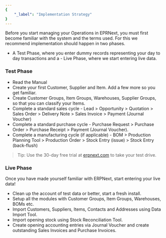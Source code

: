```yaml
---
{
	"_label": "Implementation Strategy"
}
---
```

Before you start managing your Operations in EPRNext, you must first become familiar with the system and the terms used. For this we recommend implementation should happen in two phases.

- A Test Phase, where you enter dummy records representing your day to day transactions and a - Live Phase, where we start entering live data.

### Test Phase

- Read the Manual
- Create your first Customer, Supplier and Item. Add a few more so you get familiar.
- Create Customer Groups, Item Groups, Warehouses, Supplier Groups, so that you can classify your Items.
- Complete a standard sales cycle - Lead > Opportunity > Quotation > Sales Order > Delivery Note > Sales Invoice > Payment (Journal Voucher)
- Complete a standard purchase cycle - Purchase Request > Purchase Order > Purchase Receipt > Payment (Journal Voucher).
- Complete a manufacturing cycle (if applicable) - BOM > Production Planning Tool > Production Order > Stock Entry (issue) > Stock Entry (back-flush)

> Tip: Use the 30-day free trial at [erpnext.com](https://erpnext.com) to take your test drive.

### Live Phase

Once you have made yourself familiar with ERPNext, start entering your live data!

- Clean up the account of test data or better, start a fresh install.
- Setup all the modules with Customer Groups, Item Groups, Warehouses, BOMs etc.
- Import Customers, Suppliers, Items, Contacts and Addresses using Data Import Tool.
- Import opening stock using Stock Reconciliation Tool.
- Create opening accounting entries via Journal Voucher and create outstanding Sales Invoices and Purchase Invoices.

